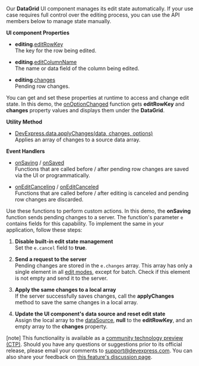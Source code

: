Our **DataGrid** UI component manages its edit state automatically. If your use case requires full control over the editing process, you can use the API members below to manage state manually.

**UI component Properties**

- **editing**.[editRowKey](/Documentation/ApiReference/UI_Widgets/dxDataGrid/Configuration/editing/#editRowKey)        
The key for the row being edited.

- **editing**.[editColumnName](/Documentation/ApiReference/UI_Widgets/dxDataGrid/Configuration/editing/#editColumnName)        
The name or data field of the column being edited.

- **editing**.[changes](/Documentation/ApiReference/UI_Widgets/dxDataGrid/Configuration/editing/#changes)       
Pending row changes.

You can get and set these properties at runtime to access and change edit state. In this demo, the [onOptionChanged](/Documentation/ApiReference/UI_Widgets/dxDataGrid/Configuration/#onOptionChanged) function gets **editRowKey** and **changes** property values and displays them under the **DataGrid**.

**Utility Method**

- [DevExpress.data.applyChanges(data, changes, options)](/Documentation/ApiReference/Data_Layer/Utils/#applyChangesdata_changes_options)      
Applies an array of changes to a source data array.

**Event Handlers**

- [onSaving](/Documentation/ApiReference/UI_Widgets/dxDataGrid/Configuration/#onSaving) / [onSaved](/Documentation/ApiReference/UI_Widgets/dxDataGrid/Configuration/#onSaved)        
Functions that are called before / after pending row changes are saved via the UI or programmatically.

- [onEditCanceling](/Documentation/ApiReference/UI_Widgets/dxDataGrid/Configuration/#onEditCanceling) / [onEditCanceled](/Documentation/ApiReference/UI_Widgets/dxDataGrid/Configuration/#onEditCanceled)      
Functions that are called before / after editing is canceled and pending row changes are discarded.

Use these functions to perform custom actions. In this demo, the **onSaving** function sends pending changes to a server. The function's parameter `e` contains fields for this capability. To implement the same in your application, follow these steps:

1. **Disable built-in edit state management**       
Set the `e.cancel` field to **true**.

1. **Send a request to the server**      
Pending changes are stored in the `e.changes` array. This array has only a single element in all [edit modes](/Documentation/ApiReference/UI_Widgets/dxDataGrid/Configuration/editing/#mode), except for batch. Check if this element is not empty and send it to the server.

1. **Apply the same changes to a local array**       
If the server successfully saves changes, call the **applyChanges** method to save the same changes in a local array.

1. **Update the UI component's data source and reset edit state**         
Assign the local array to the [dataSource](/Documentation/ApiReference/UI_Widgets/dxDataGrid/Configuration/#dataSource), **null** to the **editRowKey**, and an empty array to the **changes** property.

[note] This functionality is available as a <a href="https://www.devexpress.com/aboutus/pre-release.xml" target="_blank">community technology preview (CTP)</a>. Should you have any questions or suggestions prior to its official release, please email your comments to <a href="mailto:support@devexpress.com">support@devexpress.com</a>. You can also share your feedback on <a href="https://github.com/DevExpress/devextreme-product/blob/master/Discussion%20Pages/DataGrid%20and%20TreeList%20-%20Editing%20API%20Enhancements.md" target="_blank">this feature's discussion page</a>.